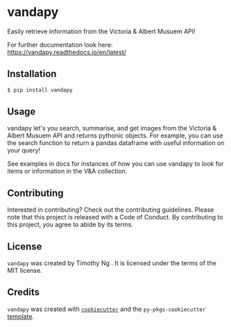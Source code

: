 # vandapy

Easily retrieve information from the Victoria & Albert Musuem API!

For further documentation look here: https://vandapy.readthedocs.io/en/latest/

## Installation

```bash
$ pip install vandapy
```

## Usage

vandapy let's you search, summarise, and get images from the Victoria & Albert Musuem API and returns pythonic objects. For example, you can use the search function to return a pandas dataframe with useful information on your query!

See examples in docs for instances of how you can use vandapy to look for items or information in the V&A collection.

## Contributing

Interested in contributing? Check out the contributing guidelines. Please note that this project is released with a Code of Conduct. By contributing to this project, you agree to abide by its terms.

## License

`vandapy` was created by Timothy Ng . It is licensed under the terms of the MIT license.

## Credits

`vandapy` was created with [`cookiecutter`](https://cookiecutter.readthedocs.io/en/latest/) and the `py-pkgs-cookiecutter` [template](https://github.com/py-pkgs/py-pkgs-cookiecutter).
